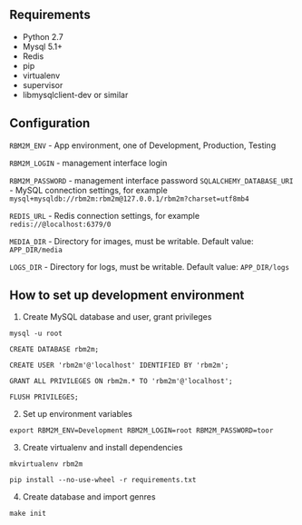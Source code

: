 ## Requirements

* Python 2.7
* Mysql 5.1+
* Redis
* pip
* virtualenv
* supervisor
* libmysqlclient-dev or similar


## Configuration

`RBM2M_ENV` - App environment, one of Development, Production, Testing

`RBM2M_LOGIN` - management interface login

`RBM2M_PASSWORD` - management interface password
`SQLALCHEMY_DATABASE_URI` - MySQL connection settings, for example `mysql+mysqldb://rbm2m:rbm2m@127.0.0.1/rbm2m?charset=utf8mb4`

`REDIS_URL` - Redis connection settings, for example `redis://@localhost:6379/0`

`MEDIA_DIR` - Directory for images, must be writable. Default value: `APP_DIR/media`

`LOGS_DIR` - Directory for logs, must be writable. Default value: `APP_DIR/logs`


## How to set up development environment

1. Create MySQL database and user, grant privileges

`mysql -u root`

```
CREATE DATABASE rbm2m;

CREATE USER 'rbm2m'@'localhost' IDENTIFIED BY 'rbm2m';

GRANT ALL PRIVILEGES ON rbm2m.* TO 'rbm2m'@'localhost';

FLUSH PRIVILEGES;

```

2. Set up environment variables

`export RBM2M_ENV=Development RBM2M_LOGIN=root RBM2M_PASSWORD=toor`

3. Create virtualenv and install dependencies

```
mkvirtualenv rbm2m

pip install --no-use-wheel -r requirements.txt
```

4. Create database and import genres

`make init`

